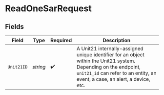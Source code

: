 # ReadOneSarRequest


## Fields

| Field                                                                                                                                                                                            | Type                                                                                                                                                                                             | Required                                                                                                                                                                                         | Description                                                                                                                                                                                      |
| ------------------------------------------------------------------------------------------------------------------------------------------------------------------------------------------------ | ------------------------------------------------------------------------------------------------------------------------------------------------------------------------------------------------ | ------------------------------------------------------------------------------------------------------------------------------------------------------------------------------------------------ | ------------------------------------------------------------------------------------------------------------------------------------------------------------------------------------------------ |
| `Unit21ID`                                                                                                                                                                                       | *string*                                                                                                                                                                                         | :heavy_check_mark:                                                                                                                                                                               | A Unit21 internally-assigned unique identifier for an object within the Unit21 system. Depending on the endpoint, `unit21_id` can refer to an entity, an event, a case, an alert, a device, etc. |